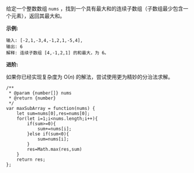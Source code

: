 给定一个整数数组 `nums` ，找到一个具有最大和的连续子数组（子数组最少包含一个元素），返回其最大和。

**示例:**

```
输入: [-2,1,-3,4,-1,2,1,-5,4],
输出: 6
解释: 连续子数组 [4,-1,2,1] 的和最大，为 6。
```

**进阶:**

如果你已经实现复杂度为 O(*n*) 的解法，尝试使用更为精妙的分治法求解。



```
/**
 * @param {number[]} nums
 * @return {number}
 */
var maxSubArray = function(nums) {
    let sum=nums[0],res=nums[0];
    for(let i=1;i<nums.length;i++){
        if(sum>=0){
            sum+=nums[i];
        }else if(sum<0){
            sum=nums[i];
        }
        res=Math.max(res,sum)
    }
    return res;
};
```

